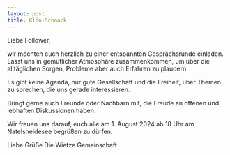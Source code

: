```yaml
---
layout: post
title: Klön-Schnack
---
```

Liebe Follower,

wir möchten euch herzlich zu einer entspannten Gesprächsrunde einladen. Lasst uns in gemütlicher Atmosphäre zusammenkommen, um über die alltäglichen Sorgen, Probleme aber auch Erfahren zu plaudern.

Es gibt keine Agenda, nur gute Gesellschaft und die Freiheit, über Themen zu sprechen, die uns gerade interessieren.

Bringt gerne auch Freunde oder Nachbarn mit, die Freude an offenen und lebhaften Diskussionen haben.

Wir freuen uns darauf, euch alle am 1. August 2024 ab 18 Uhr am Natelsheidesee begrüßen zu dürfen.

Liebe Grüße
Die Wietze Gemeinschaft